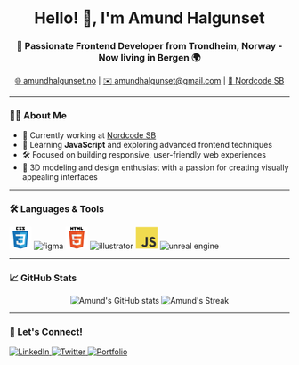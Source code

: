 <h1 align="center">Hello! 👋, I'm Amund Halgunset</h1>
<h3 align="center">🚀 Passionate Frontend Developer from Trondheim, Norway - Now living in Bergen 🌍</h3>

<p align="center">
  <a href="https://amundhalgunset.no" target="_blank">🌐 amundhalgunset.no</a> |
  <a href="mailto:amundhalgunset@gmail.com">✉️ amundhalgunset@gmail.com</a> |
  <a href="https://nordcode.no" target="_blank">🔭 Nordcode SB</a>
</p>

---

### 👨‍💻 About Me
- 💼 Currently working at [Nordcode SB](https://nordcode.no)
- 🌱 Learning **JavaScript** and exploring advanced frontend techniques
- 🛠️ Focused on building responsive, user-friendly web experiences
- 🎨 3D modeling and design enthusiast with a passion for creating visually appealing interfaces

---

### 🛠️ Languages & Tools

<p align="left">
  <img src="https://raw.githubusercontent.com/devicons/devicon/master/icons/css3/css3-original-wordmark.svg" alt="css3" width="40" height="40"/>
  <img src="https://www.vectorlogo.zone/logos/figma/figma-icon.svg" alt="figma" width="40" height="40"/>
  <img src="https://raw.githubusercontent.com/devicons/devicon/master/icons/html5/html5-original-wordmark.svg" alt="html5" width="40" height="40"/>
  <img src="https://www.vectorlogo.zone/logos/adobe_illustrator/adobe_illustrator-icon.svg" alt="illustrator" width="40" height="40"/>
  <img src="https://raw.githubusercontent.com/devicons/devicon/master/icons/javascript/javascript-original.svg" alt="javascript" width="40" height="40"/>
  <img src="https://raw.githubusercontent.com/kenangundogan/fontisto/036b7eca71aab1bef8e6a0518f7329f13ed62f6b/icons/svg/brand/unreal-engine.svg" alt="unreal engine" width="40" height="40"/>
</p>

---

### 📈 GitHub Stats
<p align="center">
  <img src="https://github-readme-stats.vercel.app/api?amundh00=yourusername&show_icons=true&theme=radical" alt="Amund's GitHub stats" width="400"/>
  <img src="https://github-readme-streak-stats.herokuapp.com/?user=yourusername&theme=radical" alt="Amund's Streak" width="400"/>
</p>

---

### 🔗 Let's Connect!
<p align="left">
  <a href="https://www.linkedin.com/in/your-linkedin" target="_blank">
    <img src="https://img.shields.io/badge/LinkedIn-blue?style=for-the-badge&logo=linkedin&logoColor=white" alt="LinkedIn"/>
  </a>
  <a href="https://twitter.com/yourtwitterhandle" target="_blank">
    <img src="https://img.shields.io/badge/Twitter-1DA1F2?style=for-the-badge&logo=twitter&logoColor=white" alt="Twitter"/>
  </a>
  <a href="https://amundhalgunset.no" target="_blank">
    <img src="https://img.shields.io/badge/Portfolio-000?style=for-the-badge&logo=github&logoColor=white" alt="Portfolio"/>
  </a>
</p>
